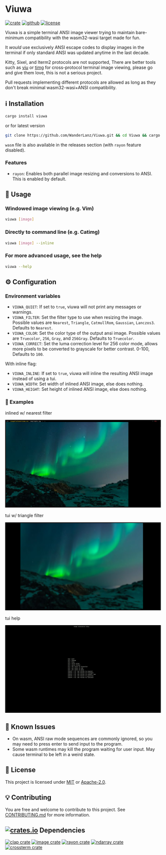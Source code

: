 # Viuwa

[![crate](https://img.shields.io/crates/v/viuwa.svg?style=for-the-badge)](https://crates.io/crates/viuwa) <!-- [![crate all releases](https://img.shields.io/crates/d/viuwa?color=fe7d37&style=for-the-badge)](https://crates.io/crates/viuwa) -->
[![github](https://img.shields.io/github/v/release/WanderLanz/Viuwa?include_prereleases&label=GITHUB&style=for-the-badge)](https://github.com/WanderLanz/Viuwa) <!-- [![github all releases](https://img.shields.io/github/downloads/WanderLanz/Viuwa/total?style=for-the-badge)](https://github.com/WanderLanz/Viuwa/releases) -->
[![license](https://img.shields.io/crates/l/viuwa.svg?style=for-the-badge)](NOTICES.txt)

Viuwa is a simple terminal ANSI image viewer trying to maintain bare-minimum compatibility with the wasm32-wasi target made for fun.

It *would* use exclusively ANSI escape codes to display
images in the terminal if only standard ANSI was updated anytime in the last decade.

Kitty, Sixel, and Iterm2 protocols are not supported,
There are better tools such as [viu](https://github.com/atanunq/viu) or [timg](https://github.com/hzeller/timg) for cross-protocol terminal image viewing, please go and give them love, this is not a serious project.

Pull requests implementing different protocols are allowed as long as they don't break minimal wasm32-wasi+ANSI compatibility.

## ℹ️ Installation

```bash
cargo install viuwa
```

or for latest version

```bash
git clone https://github.com/WanderLanz/Viuwa.git && cd Viuwa && cargo install --path .
```

`wasm` file is also available in the releases section (with `rayon` feature disabled).

### Features

- `rayon`: Enables both parallel image resizing and conversions to ANSI. This is enabled by default.

## 🔧 Usage

### Windowed image viewing (e.g. Vim)

```bash
viuwa [image]
```

### Directly to command line (e.g. Catimg)

```bash
viuwa [image] --inline
```

### For more advanced usage, see the help

```bash
viuwa --help
```

## ⚙️ Configuration

### Environment variables

- `VIUWA_QUIET`: If set to `true`, viuwa will not print any messages or warnings.
- `VIUWA_FILTER`: Set the filter type to use when resizing the image. Possible values are `Nearest`, `Triangle`, `CatmullRom`, `Gaussian`, `Lanczos3`. Defaults to `Nearest`.
- `VIUWA_COLOR`: Set the color type of the output ansi image. Possible values are `Truecolor`, `256`, `Gray`, and `256Gray`. Defaults to `Truecolor`.
- `VIUWA_CORRECT`: Set the luma correction level for 256 color mode, allows more pixels to be converted to grayscale for better contrast. 0-100, Defaults to `100`.

With inline flag:

- `VIUWA_INLINE`: If set to `true`, viuwa will inline the resulting ANSI image instead of using a tui.
- `VIUWA_WIDTH`: Set width of inlined ANSI image, else does nothing.
- `VIUWA_HEIGHT`: Set height of inlined ANSI image, else does nothing.

### 📸 Examples

inlined w/ nearest filter

![cli-f1](/img/lights-inline.png)

tui w/ triangle filter

![tui-f2](/img/lights-tui-triangle.png)

tui help

![tui-help](/img/viuwa-tui-help.png)

## 💬 Known Issues

- On wasm, ANSI raw mode sequences are commonly ignored, so you may need to press enter to send input to the program.
- Some wasm runtimes may kill the program waiting for user input. May cause terminal to be left in a weird state.

## 📜 License

This project is licensed under
[MIT](LICENSE-MIT.txt) or [Apache-2.0](LICENSE-APACHE.txt).

## 💡 Contributing

You are free and welcome to contribute to this project. See [CONTRIBUTING.md](CONTRIBUTING.md) for more information.

<!--"/img/crates-io-favicon.ico.svg"-->
## <a href="https://crates.io"><image height="28" alt="crates.io" src="https://raw.githubusercontent.com/rust-lang/cargo/master/src/doc/src/images/Cargo-Logo-Small.png"/></a> Dependencies

[![clap crate](https://img.shields.io/static/v1?label=📦&message=clap&color=B94700&style=flat-square)](https://crates.io/crates/clap)
[![image crate](https://img.shields.io/static/v1?label=📦&message=image&color=B94700&style=flat-square)](https://crates.io/crates/image)
[![rayon crate](https://img.shields.io/static/v1?label=📦&message=rayon&color=B94700&style=flat-square)](https://crates.io/crates/rayon)
[![ndarray crate](https://img.shields.io/static/v1?label=📦&message=ndarray&color=B94700&style=flat-square)](https://crates.io/crates/ndarray)
[![crossterm crate](https://img.shields.io/static/v1?label=📦&message=crossterm&color=B94700&style=flat-square)](https://crates.io/crates/crossterm)
